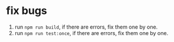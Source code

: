 # fix bugs

1. run `npm run build`, if there are errors, fix them one by one.
2. run `npm run test:once`, if there are errors, fix them one by one.


